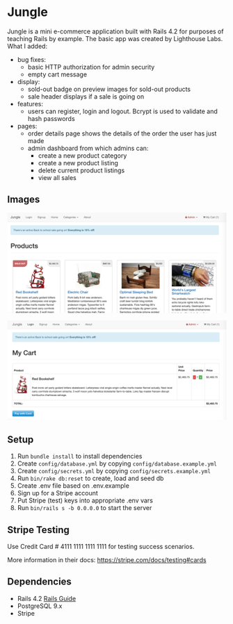 # Jungle

Jungle is a mini e-commerce application built with Rails 4.2 for purposes of teaching Rails by example. The basic app was created by Lighthouse Labs. What I added:

- bug fixes:
  - basic HTTP authorization for admin security
  - empty cart message
- display:
  - sold-out badge on preview images for sold-out products
  - sale header displays if a sale is going on
- features:
  - users can register, login and logout. Bcrypt is used to validate and hash passwords
- pages:
  - order details page shows the details of the order the user has just made
  - admin dashboard from which admins can:
    - create a new product category
    - create a new product listing
    - delete current product listings
    - view all sales

## Images

![Jungle Homepage](https://github.com/eileenlimur/jungle/blob/master/app/assets/images/jungle-main-page.png?raw=true)


![Jungle Cart](https://github.com/eileenlimur/jungle/blob/master/app/assets/images/jungle-shopping-cart.png?raw=true)

## Setup

1. Run `bundle install` to install dependencies
2. Create `config/database.yml` by copying `config/database.example.yml`
3. Create `config/secrets.yml` by copying `config/secrets.example.yml`
4. Run `bin/rake db:reset` to create, load and seed db
5. Create .env file based on .env.example
6. Sign up for a Stripe account
7. Put Stripe (test) keys into appropriate .env vars
8. Run `bin/rails s -b 0.0.0.0` to start the server

## Stripe Testing

Use Credit Card # 4111 1111 1111 1111 for testing success scenarios.

More information in their docs: <https://stripe.com/docs/testing#cards>

## Dependencies

* Rails 4.2 [Rails Guide](http://guides.rubyonrails.org/v4.2/)
* PostgreSQL 9.x
* Stripe
